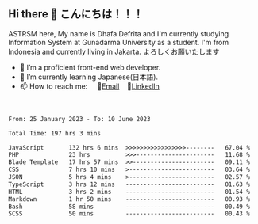 ## Hi there 👋 こんにちは！！！
ASTRSM here, My name is Dhafa Defrita and I'm currently studying Information System at Gunadarma University as a student. I'm from Indonesia and currently living in Jakarta. よろしくお願いたします

- 🔭 I’m a proficient front-end web developer.
- 🌱 I’m currently learning Japanese(日本語).
- 📫 How to reach me: &nbsp;&nbsp;&nbsp;&nbsp;📧[Email](dhafadefrita@gmail.com)&nbsp;&nbsp;&nbsp;&nbsp;💼[LinkedIn](https://www.linkedin.com/in/dhafa-defrita-rama-yudistira-9357a9229/)
<br>
<!-- <p align="left">
<a href="https://github.com/ASTRSM">
  <img height="180em" src="https://github-readme-stats-eight-theta.vercel.app/api?username=ASTRSM&show_icons=true&theme=dracula&include_all_commits=true&count_private=true"/>
  <img height="180em" src="https://github-readme-stats-eight-theta.vercel.app/api/top-langs/?username=ASTRSM&layout=compact&langs_count=8&theme=dracula"/>
</a>
</p> -->

<!--START_SECTION:waka-->

```txt
From: 25 January 2023 - To: 10 June 2023

Total Time: 197 hrs 3 mins

JavaScript       132 hrs 6 mins  >>>>>>>>>>>>>>>>>--------   67.04 %
PHP              23 hrs          >>>----------------------   11.68 %
Blade Template   17 hrs 57 mins  >>-----------------------   09.11 %
CSS              7 hrs 10 mins   >------------------------   03.64 %
JSON             5 hrs 4 mins    >------------------------   02.57 %
TypeScript       3 hrs 12 mins   -------------------------   01.63 %
HTML             3 hrs 2 mins    -------------------------   01.54 %
Markdown         1 hr 50 mins    -------------------------   00.93 %
Bash             58 mins         -------------------------   00.49 %
SCSS             50 mins         -------------------------   00.43 %
```

<!--END_SECTION:waka-->
